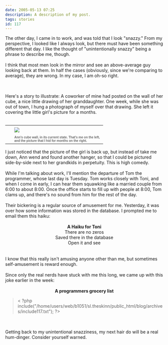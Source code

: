 ```yaml
---
date: 2005-05-13 07:25
description: A description of my post.
tags: stories
id: 117
---
```

The other day, I came in to work, and was told that I look "snazzy."  From my perspective, I looked like I always look, but there must have been something different that day.  I like the thought of "unintentionally snazzy" being a phrase to describe me, though.<br />
<br />
I think that most men look in the mirror and see an above-average guy looking back at them.  In half the cases (obviously, since we're comparing to average), they are wrong.  In my case, I am oh-so right.
<!--more--><br /><br />Here's a story to illustrate:  A coworker of mine had posted on the wall of her cube, a nice little drawing of her granddaughter.  One week, while she was out of town, I hung a photograph of myself over that drawing.  She left it covering the little girl's picture for a months.<br />
<br />
<table cellpadding=0 cellspacing=0 border=0 align=right><tr><td width=5 rowspan=2><spacer type=block width=5 height=1></spacer></td><td width=275><img src="/img/annscube.jpg" aborder=0 vspace=4/></td></tr><tr><td width=275><font face="verdana, arial, geneva" size=1 color=#666666><b>Ann's cube wall, in its current state.  That's me on the left, and the picture that I hid for months on the right.</b></font></td></tr></table><br />
<br />
I just noticed that the picture of the girl is back up, but instead of take me down, Ann wend and found another hanger, so that I could be pictured side-by-side next to her grandkids in perpetuity.  This is high comedy.<br />
<br />
While I'm talking about work, I'll mention the departure of Tom the programmer, whose last day is Tuesday.  Tom works closely with Toni, and when I come in early, I can hear them squawking like a married couple from 6:00 to about 8:00.  Once the office starts to fill up with people at 8:00, Tom clams up, and there's no sound from him for the rest of the day.<br />
<br />
Their bickering is a regular source of amusement for me.  Yesterday, it was over how some information was stored in the database.  I prompted me to email them this haiku:<br />
<br />
<center><b>A Haiku for Toni</b><br />
There are no zeros<br />Saved there in the database<br />Open it and see</center><br />
<br />
I know that this really isn't amusing anyone other than me, but sometimes self-amusement is reward enough.<br />
<br />
Since only the real nerds have stuck with me this long, we came up with this joke earlier in the week:<br />
<br />
<center><b>A programmers grocery list</b></center><blockquote>< ?php include("/home/users/web/b1051/sl.theskinn/public_html/blog/archives/include117.txt"); ?></blockquote><br />
<br />
Getting back to my unintentional snazziness, my next hair do will be a real hum-dinger.  Consider yourself warned.
